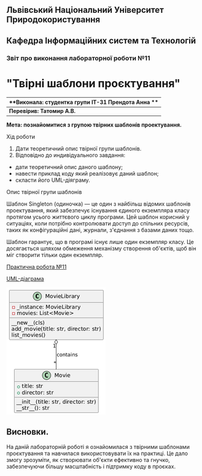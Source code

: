 ## Львівський Національний Університет Природокористування
## Кафедра Інформаційних систем та Технологій



### Звіт про виконання лабораторної роботи №11
# "Твірні шаблони проєктування"



| **Виконала: студентка групи ІТ-31 Прендота Анна **|
|----------------------------------------------|
| **Перевірив: Татомир А.В.**                  |




**Мета: познайомитися з групою твірних шаблонів проектування.**


Хід роботи

1. Дати теоретичний опис твірної групи шаблонів.
2. Відповідно до индивідуального завдання:
- дати теоретичний опис даного шаблону;
- навести приклад коду який реалізовує даний шаблон;
- скласти його UML-діяграму.
 
Опис твірної групи шаблонів

Шаблон Singleton (одиночка) — це один з найбільш відомих шаблонів проектування, який забезпечує існування єдиного екземпляра класу протягом усього життєвого циклу програми. Цей шаблон корисний у ситуаціях, коли потрібно контролювати доступ до спільних ресурсів, таких як конфігураційні дані, журнали, з'єднання з базами даних тощо.

Шаблон гарантує, що в програмі існує лише один екземпляр класу. Це досягається шляхом обмеження механізму створення об'єктів, щоб він міг створити тільки один екземпляр.

[Практична робота №11](https://github.com/KhrystynaLutsiv/IT-21_OOP/blob/master/Anna_Prendota/lab%2011/text.py) 

[UML-діаграма](https://github.com/KhrystynaLutsiv/IT-21_OOP/blob/master/Anna_Prendota/lab%2011/lab11.png)

![Movie Library Diagram](lab11.png)

## Висновки. 

На даній лабораторній роботі я ознайомилася з твірними шаблонами проєктування та навчилася використовувати їх на практиці. Це дало змогу зрозуміти, як створювати об'єкти ефективно та гнучко, забезпечуючи більшу масштабність і підтримку коду в проєках. 
